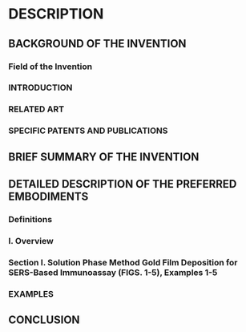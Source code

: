 # DESCRIPTION

## BACKGROUND OF THE INVENTION

### Field of the Invention

### INTRODUCTION

### RELATED ART

### SPECIFIC PATENTS AND PUBLICATIONS

## BRIEF SUMMARY OF THE INVENTION

## DETAILED DESCRIPTION OF THE PREFERRED EMBODIMENTS

### Definitions

### I. Overview

### Section I. Solution Phase Method Gold Film Deposition for SERS-Based Immunoassay (FIGS. 1-5), Examples 1-5

### EXAMPLES

## CONCLUSION


